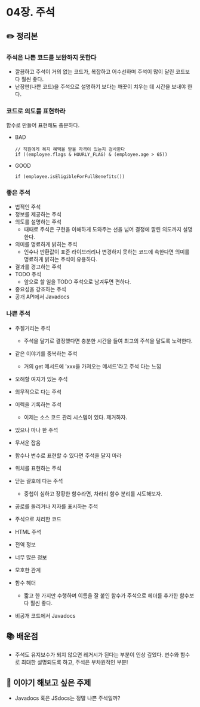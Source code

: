 # 04장. 주석

## ✏️ 정리본

### 주석은 나쁜 코드를 보완하지 못한다
- 깔끔하고 주석이 거의 없는 코드가, 복잡하고 어수선하며 주석이 많이 달린 코드보다 훨씬 좋다.
- 난장판(나쁜 코드)을 주석으로 설명하기 보다는 깨끗이 치우는 데 시간을 보내야 한다.

### 코드로 의도를 표현하라
함수로 만들어 표현해도 충분하다.
- BAD
  ```
  // 직원에게 복지 혜택을 받을 자격이 있는지 검사한다
  if ((employee.flags & HOURLY_FLAG) & (employee.age > 65))
  ```
- GOOD
  ```
  if (employee.isEligibleForFullBenefits())
  ```

### 좋은 주석
- 법적인 주석
- 정보를 제공하는 주석
- 의도를 설명하는 주석
  - 때때로 주석은 구현을 이해하게 도와주는 선을 넘어 결정에 깔린 의도까지 설명한다.
- 의미를 명료하게 밝히는 주석
  - 인수나 반환값이 표준 라이브러리나 변경하지 못하는 코드에 속한다면 의미를 명료하게 밝히는 주석이 유용하다.
- 결과를 경고하는 주석
- TODO 주석
  - 앞으로 할 일을 TODO 주석으로 남겨두면 편하다.
- 중요성을 강조하는 주석
- 공개 API에서 Javadocs

### 나쁜 주석
- 주절거리는 주석
  - 주석을 달기로 결정했다면 충분한 시간을 들여 최고의 주석을 달도록 노력한다.
- 같은 이야기를 중복하는 주석
  - 거의 get 메서드에 'xxx을 가져오는 메서드'라고 주석 다는 느낌
- 오해할 여지가 있는 주석
- 의무적으로 다는 주석

- 이력을 기록하는 주석
  - 이제는 소스 코드 관리 시스템이 있다. 제거하자.
- 있으나 마나 한 주석
- 무서운 잡음
- 함수나 변수로 표현할 수 있다면 주석을 달지 마라
- 위치를 표현하는 주석
- 닫는 괄호에 다는 주석
  - 중첩이 심하고 장황한 함수라면, 차라리 함수 분리를 시도해보자.
- 공로를 돌리거나 저자를 표시하는 주석
- 주석으로 처리한 코드
- HTML 주석
- 전역 정보
- 너무 많은 정보
- 모호한 관계
- 함수 헤더
  - 짧고 한 가지만 수행하며 이름을 잘 붙인 함수가 주석으로 헤더를 추가한 함수보다 훨씬 좋다.
- 비공개 코드에서 Javadocs


## 📚 배운점
- 주석도 유지보수가 되지 않으면 레거시가 된다는 부분이 인상 깊었다. 변수와 함수로 최대한 설명되도록 하고, 주석은 부차원적인 부분!


## 💬 이야기 해보고 싶은 주제
- Javadocs 혹은 JSdocs는 정말 나쁜 주석일까?